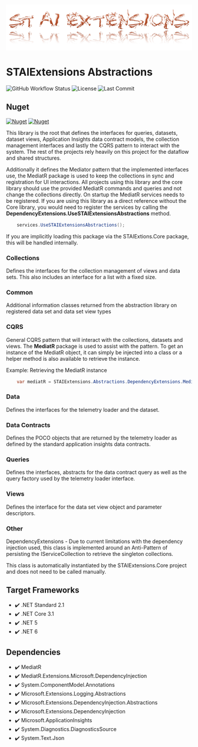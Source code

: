 ﻿![Logo](https://github.com/TrevorMare/STAIExtensions/blob/15fe0579e00cfa9763671fc33816c7251e933a7b/src/STAIExtensions/Resources/logo_full.png?raw=true)

# STAIExtensions Abstractions

![GitHub Workflow Status](https://img.shields.io/github/workflow/status/TrevorMare/STAIExtensions/.NET?style=for-the-badge)
![License](https://img.shields.io/github/license/trevormare/staiextensions?style=for-the-badge)
![Last Commit](https://img.shields.io/github/last-commit/trevormare/staiextensions?style=for-the-badge)

## Nuget
[![Nuget](https://img.shields.io/nuget/v/STAIExtensions.Abstractions?style=for-the-badge)](https://www.nuget.org/packages/STAIExtensions.Abstractions/)
[![Nuget](https://img.shields.io/nuget/dt/STAIExtensions.Abstractions?style=for-the-badge)](https://www.nuget.org/packages/STAIExtensions.Abstractions/)

This library is the root that defines the interfaces for queries, datasets, dataset views, Application Insights data contract models, the collection management interfaces 
and lastly the CQRS pattern to interact with the system. The rest of the projects rely heavily on this
project for the dataflow and shared structures.

Additionally it defines the Mediator pattern that the implemented interfaces use, the MediatR package 
is used to keep the collections in sync and registration for UI interactions. All projects
using this library and the core library should use the provided MediatR commands and queries and not change the collections
directly. On startup the MediatR services needs to be registered. If you are using this library as a direct reference without the Core library, you would need
to register the services by calling the **DependencyExtensions.UseSTAIExtensionsAbstractions** method.

```c# 
    services.UseSTAIExtensionsAbstractions();
```

If you are implicitly loading this package via the STAIExtions.Core package, this
will be handled internally.

### Collections
Defines the interfaces for the collection management of views and data sets. This also includes an interface for
a list with a fixed size.

### Common
Additional information classes returned from the abstraction library on registered data set and data set view types

### CQRS
General CQRS pattern that will interact with the collections, datasets and views. The **MediatR** package is used to assist with the pattern.
To get an instance of the MediatR object, it can simply be injected into a class or a helper method is also available to retrieve the instance.

Example: Retrieving the MediatR instance
```c#
    var mediatR = STAIExtensions.Abstractions.DependencyExtensions.Mediator;
```

### Data
Defines the interfaces for the telemetry loader and the dataset.

### Data Contracts
Defines the POCO objects that are returned by the telemetry loader as defined by the standard application insights data contracts. 

### Queries
Defines the interfaces, abstracts for the data contract query as well as the query factory used by the telemetry loader interface. 

### Views
Defines the interface for the data set view object and parameter descriptors.

### Other

DependencyExtensions - Due to current limitations with the dependency injection used, this class is implemented around an Anti-Pattern
of persisting the IServiceCollection to retrieve the singleton collections.

This class is automatically instantiated by the STAIExtensions.Core project and does not need to be called manually. 

## Target Frameworks

- :heavy_check_mark: .NET Standard 2.1
- :heavy_check_mark: .NET Core 3.1
- :heavy_check_mark: .NET 5
- :heavy_check_mark: .NET 6

## Dependencies

- :heavy_check_mark: MediatR
- :heavy_check_mark: MediatR.Extensions.Microsoft.DependencyInjection
- :heavy_check_mark: System.ComponentModel.Annotations
- :heavy_check_mark: Microsoft.Extensions.Logging.Abstractions
- :heavy_check_mark: Microsoft.Extensions.DependencyInjection.Abstractions
- :heavy_check_mark: Microsoft.Extensions.DependencyInjection
- :heavy_check_mark: Microsoft.ApplicationInsights
- :heavy_check_mark: System.Diagnostics.DiagnosticsSource
- :heavy_check_mark: System.Text.Json